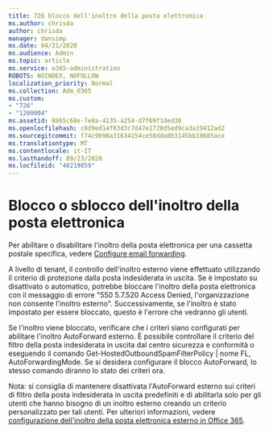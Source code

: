 ```yaml
---
title: 726 blocco dell'inoltro della posta elettronica
ms.author: chrisda
author: chrisda
manager: dansimp
ms.date: 04/21/2020
ms.audience: Admin
ms.topic: article
ms.service: o365-administration
ROBOTS: NOINDEX, NOFOLLOW
localization_priority: Normal
ms.collection: Adm_O365
ms.custom:
- "726"
- "1200004"
ms.assetid: 8865c68e-7e8a-4135-a254-d7f69f1ded30
ms.openlocfilehash: c0d9ed14f83d3c7d47e1728d5ed9ca3a19412ad2
ms.sourcegitcommit: f74c9698a31634154ce58dda8b3145bb10685ace
ms.translationtype: MT
ms.contentlocale: it-IT
ms.lasthandoff: 09/23/2020
ms.locfileid: "48219859"
---
```

# <a name="blocking-or-unblocking-email-forwarding"></a>Blocco o sblocco dell'inoltro della posta elettronica

Per abilitare o disabilitare l'inoltro della posta elettronica per una cassetta postale specifica, vedere [Configure email forwarding](https://docs.microsoft.com/microsoft-365/admin/email/configure-email-forwarding).

A livello di tenant, il controllo dell'inoltro esterno viene effettuato utilizzando il criterio di protezione dalla posta indesiderata in uscita. Se è impostato su disattivato o automatico, potrebbe bloccare l'inoltro della posta elettronica con il messaggio di errore "550 5.7.520 Access Denied, l'organizzazione non consente l'inoltro esterno". Successivamente, se l'inoltro è stato impostato per essere bloccato, questo è l'errore che vedranno gli utenti.

Se l'inoltro viene bloccato, verificare che i criteri siano configurati per abilitare l'inoltro AutoForward esterno. È possibile controllare il criterio del filtro della posta indesiderata in uscita dal centro sicurezza e conformità o eseguendo il comando Get-HostedOutboundSpamFilterPolicy | nome FL, AutoForwardingMode. Se si desidera configurare il blocco AutoForward, lo stesso comando diranno lo stato dei criteri ora.

Nota: si consiglia di mantenere disattivata l'AutoForward esterno sui criteri di filtro della posta indesiderata in uscita predefiniti e di abilitarla solo per gli utenti che hanno bisogno di un inoltro esterno creando un criterio personalizzato per tali utenti. Per ulteriori informazioni, vedere [configurazione dell'inoltro della posta elettronica esterno in Office 365](https://docs.microsoft.com/microsoft-365/security/office-365-security/external-email-forwarding).